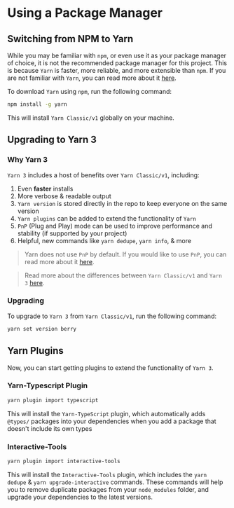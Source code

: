 # Using a Package Manager

## Switching from NPM to Yarn

While you may be familiar with `npm`, or even use it as your package manager of choice, it is not the recommended package manager for this project. This is because `Yarn` is faster, more reliable, and more extensible than `npm`. If you are not familiar with `Yarn`, you can read more about it [here](https://yarnpkg.com/en).

To download `Yarn` using `npm`, run the following command:

```bash
npm install -g yarn
```

This will install `Yarn Classic/v1` globally on your machine.

## Upgrading to Yarn 3

### Why Yarn 3

`Yarn 3` includes a host of benefits over `Yarn Classic/v1`, including:

1. Even **faster** installs
1. More verbose & readable output
1. `Yarn version` is stored directly in the repo to keep everyone on the same version
1. `Yarn plugins` can be added to extend the functionality of `Yarn`
1. `PnP` (Plug and Play) mode can be used to improve performance and stability (if supported by your project)
1. Helpful, new commands like `yarn dedupe`, `yarn info`, & more

> Yarn does not use `PnP` by default. If you would like to use `PnP`, you can read more about it [here](https://yarnpkg.com/features/pnp).

> Read more about the differences between `Yarn Classic/v1` and `Yarn 3` [here](https://yarnpkg.com/getting-started/migration).

### Upgrading

To upgrade to `Yarn 3` from `Yarn Classic/v1`, run the following command:

```bash
yarn set version berry
```

## Yarn Plugins

Now, you can start getting plugins to extend the functionality of `Yarn 3`.

### Yarn-Typescript Plugin

```bash
yarn plugin import typescript
```

This will install the `Yarn-TypeScript` plugin, which automatically adds `@types/` packages into your dependencies when you add a package that doesn't include its own types

### Interactive-Tools

```bash
yarn plugin import interactive-tools
```

This will install the `Interactive-Tools` plugin, which includes the `yarn dedupe` & `yarn upgrade-interactive` commands. These commands will help you to remove duplicate packages from your `node_modules` folder, and upgrade your dependencies to the latest versions.
